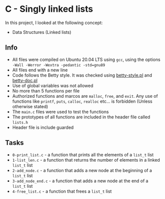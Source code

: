 # C - Singly linked lists

In this project, I looked at the following concept:

- Data Structures (Linked lists)

## Info

- All files were compiled on Ubuntu 20.04 LTS using `gcc`, using the options `-Wall -Werror -Wextra -pedantic -std=gnu89`
- All files end with a new line
- Code follows the Betty style. It was checked using [betty-style.pl](https://github.com/holbertonschool/Betty/blob/master/betty-style.pl) and [betty-doc.pl](https://github.com/holbertonschool/Betty/blob/master/betty-doc.pl)
- Use of global variables was not allowed
- No more than 5 functions per file
- Authorized functions and marcos are `malloc`, `free`, and `exit`. Any use of functions like `printf`, `puts`, `calloc`, `realloc` etc… is forbidden (Unless otherwise stated)
- The `main.c` files were used to test the functions
- The prototypes of all functions are included in the header file called `lists.h`
- Header file is include guarded

## Tasks

- `0-print_list.c` - a function that prints all the elements of a `list_t` list
- `1-list_len.c` - a function that returns the number of elements in a linked `list_t` list
- `2-add_node.c` - a function that adds a new node at the beginning of a `list_t` list
- `3-add_node_end.c` - a function that adds a new node at the end of a `list_t` list
- `4-free_list.c` - a function that frees a `list_t` list
